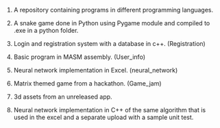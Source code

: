 1) A repository containing programs in different programming languages.

2) A snake game done in Python using Pygame module and compiled to .exe in a python folder. 

3) Login and registration system with a database in c++. (Registration)

4) Basic program in MASM assembly. (User_info)

5) Neural network implementation in Excel. (neural_network)

6) Matrix themed game from a hackathon. (Game_jam)

7) 3d assets from an unreleased app. 

8) Neural network implementation in C++ of the same algorithm that is used in the excel 
and a separate upload with a sample unit test.
